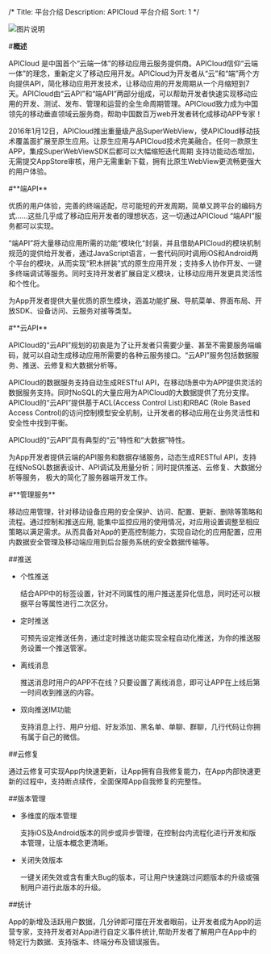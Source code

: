 /*
Title: 平台介绍
Description: APICloud 平台介绍
Sort: 1
*/

![图片说明](/img/docImage/overview.jpg)

#**概述**

APICloud 是中国首个“云端一体”的移动应用云服务提供商。APICloud信仰“云端一体”的理念，重新定义了移动应用开发。APICloud为开发者从“云”和“端”两个方向提供API，简化移动应用开发技术，让移动应用的开发周期从一个月缩短到7天。APICloud由“云API”和“端API”两部分组成，可以帮助开发者快速实现移动应用的开发、测试、发布、管理和运营的全生命周期管理。APICloud致力成为中国领先的移动垂直领域云服务商，帮助中国数百万web开发者转化成移动APP专家！

2016年1月12日，APICloud推出重量级产品SuperWebView，使APICloud移动技术覆盖面扩展至原生应用。让原生应用与APICloud技术完美融合。任何一款原生APP，集成SuperWebViewSDK后都可以大幅缩短迭代周期
支持功能动态增加，无需提交AppStore审核，用户无需重新下载，拥有比原生WebView更流畅更强大的用户体验。

<div id="clientApi"></div>
#**端API**

优质的用户体验，完善的终端适配，尽可能短的开发周期，简单又跨平台的编码方式......这些几乎成了移动应用开发者的理想状态，这一切通过APICloud “端API”服务都可以实现。

“端API”将大量移动应用所需的功能“模块化“封装，并且借助APICloud的模块机制规范的提供给开发者，通过JavaScript语言，一套代码同时调用iOS和Android两个平台的模块，从而实现“积木拼装”式的原生应用开发；支持多人协作开发、一键多终端调试等服务。同时支持开发者扩展自定义模块，让移动应用开发更具灵活性和个性化。

为App开发者提供大量优质的原生模块，涵盖功能扩展、导航菜单、界面布局、开放SDK、设备访问、云服务对接等类型。

<div id="cloudApi"></div>
#**云API**

APICloud的“云API”规划的初衷是为了让开发者只需要少量、甚至不需要服务端编码，就可以自动生成移动应用所需要的各种云服务接口。“云API”服务包括数据服务、推送、云修复和大数据分析等。

APICloud的数据服务支持自动生成RESTful API，在移动场景中为APP提供灵活的数据服务支持。同时NoSQL的大量应用为APICloud的大数据提供了充分支撑。APICloud的“云API”提供基于ACL(Access Control List)和RBAC (Role Based Access Control)的访问控制模型安全机制，让开发者的移动应用在业务灵活性和安全性中找到平衡。

APICloud的“云API”具有典型的“云”特性和“大数据”特性。

为App开发者提供云端的API服务和数据存储服务，动态生成RESTful API，支持在线NoSQL数据表设计、API调试及用量分析；同时提供推送、云修复、大数据分析等服务， 极大的简化了服务器端开发工作。

<div id="service"></div>
#**管理服务**

移动应用管理，针对移动设备应用的安全保护、访问、配置、更新、删除等策略和流程。通过控制和推送应用, 能集中监控应用的使用情况，对应用设置调整至相应策略以满足需求。从而具备对App的更高控制能力，实现自动化的应用配置，应用内数据安全管理及移动端应用到后台服务系统的安全数据传输等。

##推送

- 个性推送

	结合APP中的标签设置，针对不同属性的用户推送差异化信息，同时还可以根据平台等属性进行二次区分。

- 定时推送

	可预先设定推送任务，通过定时推送功能实现全程自动化推送，为你的推送服务设置一个推送管家。

- 离线消息

	推送消息时用户的APP不在线？只要设置了离线消息，即可让APP在上线后第一时间收到推送的内容。

- 双向推送IM功能

	支持消息上行、用户分组、好友添加、黑名单、单聊、群聊，几行代码让你拥有属于自己的微信。

##云修复

通过云修复可实现App内快速更新，让App拥有自我修复能力，在App内部快速更新的过程中，支持断点续传，全面保障App自我修复的完整性。

##版本管理

- 多维度的版本管理

	支持iOS及Android版本的同步或异步管理，在控制台内流程化进行开发和版本管理，让版本概念更清晰。

- 关闭失效版本

	一键关闭失效或含有重大Bug的版本，可让用户快速跳过问题版本的升级或强制用户进行此版本的升级。

##统计

App的新增及活跃用户数据，几分钟即可摆在开发者眼前，让开发者成为App的运营专家，支持开发者对App进行自定义事件统计,帮助开发者了解用户在App中的特定行为数据、支持版本、终端分布及错误报告。
